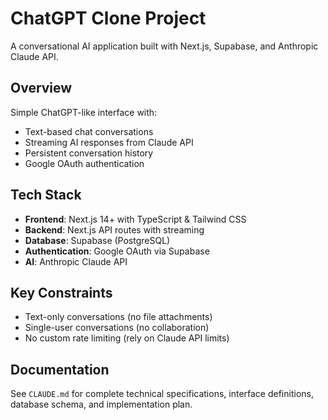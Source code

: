 # ChatGPT Clone Project

A conversational AI application built with Next.js, Supabase, and Anthropic Claude API.

## Overview

Simple ChatGPT-like interface with:
- Text-based chat conversations
- Streaming AI responses from Claude API
- Persistent conversation history
- Google OAuth authentication

## Tech Stack

- **Frontend**: Next.js 14+ with TypeScript & Tailwind CSS
- **Backend**: Next.js API routes with streaming
- **Database**: Supabase (PostgreSQL)
- **Authentication**: Google OAuth via Supabase
- **AI**: Anthropic Claude API

## Key Constraints

- Text-only conversations (no file attachments)
- Single-user conversations (no collaboration)
- No custom rate limiting (rely on Claude API limits)

## Documentation

See `CLAUDE.md` for complete technical specifications, interface definitions, database schema, and implementation plan.